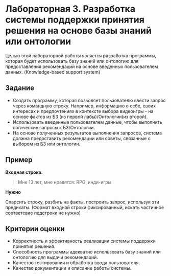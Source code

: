 # Лабораторная 3. Разработка системы поддержки принятия решения на основе базы знаний или онтологии

Целью этой лабораторной работы является разработка программы, которая будет использовать базу знаний или онтологию для предоставления рекомендаций на основе введенных пользователем данных. (Knowledge-based support system)

## Задание

- Создать программу, которая позволяет пользователю ввести запрос через
  командную строку. Например, информацию о себе, своих интересах и предпочтениях в
  контексте выбора видеоигры - на основе фактов из БЗ (из первой
  лабы)/Онтологии(из второй).
- Использовать введенные пользователем данные,
  чтобы выполнить логические запросы к  БЗ/Онтологии.
- На основе полученных результатов выполнения запросов, система должна
  предоставить рекомендации или советы, связанные с выбором из БЗ или онтологии.

## Пример

**Входная строка:**

> Мне 13 лет, мне нравятся: RPG, инди-игры

**Нужно**

Спарсить строку, разбить на факты, построить запрос, используя эти предикаты. (Формат входной строки фиксированный, искать частичное соответсвие подстроки не нужно)

## Критерии оценки

- Корректность и эффективность реализации системы поддержки принятия решения.
- Способность программы адекватно использовать базу знаний или онтологию для выдачи рекомендаций.
- Качество тестирования и обработка ввода пользователя.
- Качество документации и описание работы системы.